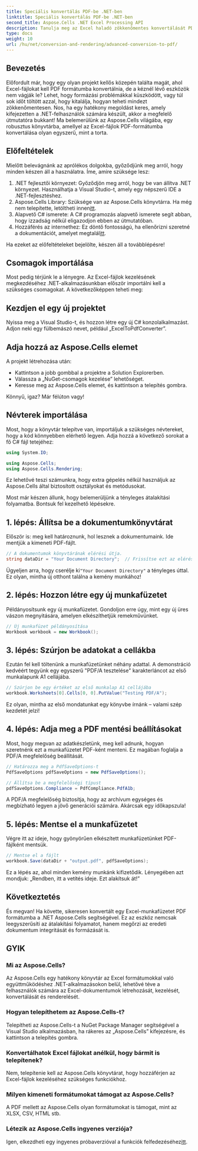 ```yaml
---
title: Speciális konvertálás PDF-be .NET-ben
linktitle: Speciális konvertálás PDF-be .NET-ben
second_title: Aspose.Cells .NET Excel Processing API
description: Tanulja meg az Excel haladó zökkenőmentes konvertálását PDF-be a .NET Aspose.Cells segítségével. Kövesse lépésenkénti útmutatónkat.
type: docs
weight: 10
url: /hu/net/conversion-and-rendering/advanced-conversion-to-pdf/
---
```

## Bevezetés

Előfordult már, hogy egy olyan projekt kellős közepén találta magát, ahol Excel-fájlokat kell PDF formátumba konvertálnia, de a kéznél lévő eszközök nem vágják le? Lehet, hogy formázási problémákkal küszködött, vagy túl sok időt töltött azzal, hogy kitalálja, hogyan teheti mindezt zökkenőmentesen. Nos, ha egy hatékony megoldást keres, amely kifejezetten a .NET-felhasználók számára készült, akkor a megfelelő útmutatóra bukkant! Ma belemerülünk az Aspose.Cells világába, egy robusztus könyvtárba, amellyel az Excel-fájlok PDF-formátumba konvertálása olyan egyszerű, mint a torta. 

## Előfeltételek

Mielőtt belevágnánk az aprólékos dolgokba, győződjünk meg arról, hogy minden készen áll a használatra. Íme, amire szüksége lesz:

1. .NET fejlesztői környezet: Győződjön meg arról, hogy be van állítva .NET környezet. Használhatja a Visual Studio-t, amely egy népszerű IDE a .NET-fejlesztéshez.
2.  Aspose.Cells Library: Szüksége van az Aspose.Cells könyvtárra. Ha még nem telepítette, letöltheti innen[itt](https://releases.aspose.com/cells/net/).
3. Alapvető C# ismerete: A C# programozás alapvető ismerete segít abban, hogy izzadság nélkül eligazodjon ebben az útmutatóban.
4.  Hozzáférés az internethez: Ez döntő fontosságú, ha ellenőrizni szeretné a dokumentációt, amelyet megtalál[itt](https://reference.aspose.com/cells/net/). 

Ha ezeket az előfeltételeket bejelölte, készen áll a továbblépésre!

## Csomagok importálása

Most pedig térjünk le a lényegre. Az Excel-fájlok kezelésének megkezdéséhez .NET-alkalmazásunkban először importálni kell a szükséges csomagokat. A következőképpen teheti meg:

## Kezdjen el egy új projektet

Nyissa meg a Visual Studio-t, és hozzon létre egy új C# konzolalkalmazást. Adjon neki egy fülbemászó nevet, például „ExcelToPdfConverter”.

## Adja hozzá az Aspose.Cells elemet

A projekt létrehozása után:
- Kattintson a jobb gombbal a projektre a Solution Explorerben.
- Válassza a „NuGet-csomagok kezelése” lehetőséget.
- Keresse meg az Aspose.Cells elemet, és kattintson a telepítés gombra. 

Könnyű, igaz? Már félúton vagy!

## Névterek importálása

Most, hogy a könyvtár telepítve van, importáljuk a szükséges névtereket, hogy a kód könnyebben elérhető legyen. Adja hozzá a következő sorokat a fő C# fájl tetejéhez:

```csharp
using System.IO;

using Aspose.Cells;
using Aspose.Cells.Rendering;
```

Ez lehetővé teszi számunkra, hogy extra gépelés nélkül használjuk az Aspose.Cells által biztosított osztályokat és metódusokat.

Most már készen állunk, hogy belemerüljünk a tényleges átalakítási folyamatba. Bontsuk fel kezelhető lépésekre. 

## 1. lépés: Állítsa be a dokumentumkönyvtárat

Először is: meg kell határoznunk, hol lesznek a dokumentumaink. Ide mentjük a kimeneti PDF-fájlt. 

```csharp
// A dokumentumok könyvtárának elérési útja.
string dataDir = "Your Document Directory";  // Frissítse ezt az elérési utat az adott könyvtárra
```

 Ügyeljen arra, hogy cserélje ki`"Your Document Directory"` a tényleges úttal. Ez olyan, mintha új otthont találna a kemény munkához!

## 2. lépés: Hozzon létre egy új munkafüzetet

Példányosítsunk egy új munkafüzetet. Gondoljon erre úgy, mint egy új üres vászon megnyitására, amelyen elkészíthetjük remekművünket.

```csharp
// Új munkafüzet példányosítása
Workbook workbook = new Workbook();
```

## 3. lépés: Szúrjon be adatokat a cellákba

Ezután fel kell töltenünk a munkafüzetünket néhány adattal. A demonstráció kedvéért tegyünk egy egyszerű "PDF/A tesztelése" karakterláncot az első munkalapunk A1 cellájába. 

```csharp
// Szúrjon be egy értéket az első munkalap A1 cellájába
workbook.Worksheets[0].Cells[0, 0].PutValue("Testing PDF/A");
```

Ez olyan, mintha az első mondatunkat egy könyvbe írnánk – valami szép kezdetét jelzi!

## 4. lépés: Adja meg a PDF mentési beállításokat

Most, hogy megvan az adatkészletünk, meg kell adnunk, hogyan szeretnénk ezt a munkafüzetet PDF-ként menteni. Ez magában foglalja a PDF/A megfelelőség beállítását. 

```csharp
// Határozza meg a PdfSaveOptions-t
PdfSaveOptions pdfSaveOptions = new PdfSaveOptions();

// Állítsa be a megfelelőségi típust
pdfSaveOptions.Compliance = PdfCompliance.PdfA1b;
```

A PDF/A megfelelőség biztosítja, hogy az archívum egységes és megbízható legyen a jövő generációi számára. Akárcsak egy időkapszula!

## 5. lépés: Mentse el a munkafüzetet

Végre itt az ideje, hogy gyönyörűen elkészített munkafüzetünket PDF-fájlként mentsük. 

```csharp
// Mentse el a fájlt
workbook.Save(dataDir + "output.pdf", pdfSaveOptions);
```

Ez a lépés az, ahol minden kemény munkánk kifizetődik. Lényegében azt mondjuk: „Rendben, itt a vetítés ideje. Ezt alakítsuk át!”

## Következtetés

És megvan! Ha követte, sikeresen konvertált egy Excel-munkafüzetet PDF formátumba a .NET Aspose.Cells segítségével. Ez az eszköz nemcsak leegyszerűsíti az átalakítási folyamatot, hanem megőrzi az eredeti dokumentum integritását és formázását is.

## GYIK

### Mi az Aspose.Cells?
Az Aspose.Cells egy hatékony könyvtár az Excel formátumokkal való együttműködéshez .NET-alkalmazásokon belül, lehetővé téve a felhasználók számára az Excel-dokumentumok létrehozását, kezelését, konvertálását és renderelését.

### Hogyan telepíthetem az Aspose.Cells-t?
Telepítheti az Aspose.Cells-t a NuGet Package Manager segítségével a Visual Studio alkalmazásban, ha rákeres az „Aspose.Cells” kifejezésre, és kattintson a telepítés gombra.

### Konvertálhatok Excel fájlokat anélkül, hogy bármit is telepítenek?
Nem, telepítenie kell az Aspose.Cells könyvtárat, hogy hozzáférjen az Excel-fájlok kezeléséhez szükséges funkciókhoz.

### Milyen kimeneti formátumokat támogat az Aspose.Cells?
A PDF mellett az Aspose.Cells olyan formátumokat is támogat, mint az XLSX, CSV, HTML stb.

### Létezik az Aspose.Cells ingyenes verziója?
Igen, elkezdheti egy ingyenes próbaverzióval a funkciók felfedezéséhez[itt](https://releases.aspose.com/).